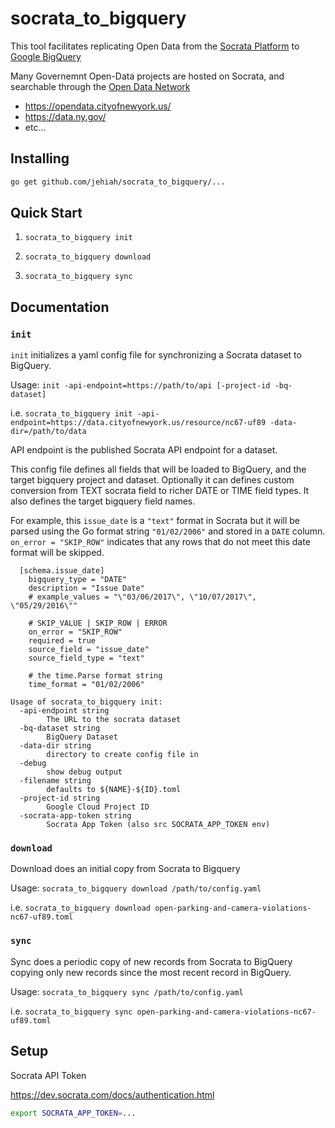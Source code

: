 # socrata_to_bigquery

This tool facilitates replicating Open Data from the [Socrata Platform](https://socrata.com/) to [Google BigQuery](https://cloud.google.com/bigquery/)

Many Governemnt Open-Data projects are hosted on Socrata, and searchable through the [Open Data Network](https://www.opendatanetwork.com/)

* https://opendata.cityofnewyork.us/
* https://data.ny.gov/
* etc...

## Installing

```bash
go get github.com/jehiah/socrata_to_bigquery/...
```

## Quick Start

1. `socrata_to_bigquery init`

2. `socrata_to_bigquery download`

3. `socrata_to_bigquery sync`


## Documentation

### `init`

`init` initializes a yaml config file for synchronizing a Socrata dataset to BigQuery. 

Usage: `init -api-endpoint=https://path/to/api [-project-id -bq-dataset]`

i.e. `socrata_to_bigquery init -api-endpoint=https://data.cityofnewyork.us/resource/nc67-uf89 -data-dir=/path/to/data`

API endpoint is the published Socrata API endpoint for a dataset.

This config file defines all fields that will be loaded to BigQuery, and the target bigquery project and dataset. Optionally it can defines custom conversion from TEXT socrata field to richer DATE or TIME field types. It also defines the target bigquery field names.

For example, this `issue_date` is a `"text"` format in Socrata but it will be parsed using the Go format string `"01/02/2006"` and stored in a `DATE` column. `on_error = "SKIP_ROW"` indicates that any rows that do not meet this date format will be skipped.

```
  [schema.issue_date]
    bigquery_type = "DATE"
    description = "Issue Date"
    # example_values = "\"03/06/2017\", \"10/07/2017\", \"05/29/2016\""

    # SKIP_VALUE | SKIP_ROW | ERROR 
    on_error = "SKIP_ROW"
    required = true
    source_field = "issue_date"
    source_field_type = "text"

    # the time.Parse format string
    time_format = "01/02/2006"
```


```
Usage of socrata_to_bigquery init:
  -api-endpoint string
    	The URL to the socrata dataset
  -bq-dataset string
    	BigQuery Dataset
  -data-dir string
    	directory to create config file in
  -debug
    	show debug output
  -filename string
    	defaults to ${NAME}-${ID}.toml
  -project-id string
    	Google Cloud Project ID
  -socrata-app-token string
    	Socrata App Token (also src SOCRATA_APP_TOKEN env)
```

### `download`

Download does an initial copy from Socrata to Bigquery

Usage: `socrata_to_bigquery download /path/to/config.yaml`

i.e. `socrata_to_bigquery download open-parking-and-camera-violations-nc67-uf89.toml`

### `sync`

Sync does a periodic copy of new records from Socrata to BigQuery copying only new records since the most recent record in BigQuery.

Usage: `socrata_to_bigquery sync /path/to/config.yaml`

i.e. `socrata_to_bigquery sync open-parking-and-camera-violations-nc67-uf89.toml`

## Setup

Socrata API Token

https://dev.socrata.com/docs/authentication.html

```bash
export SOCRATA_APP_TOKEN=...
```
